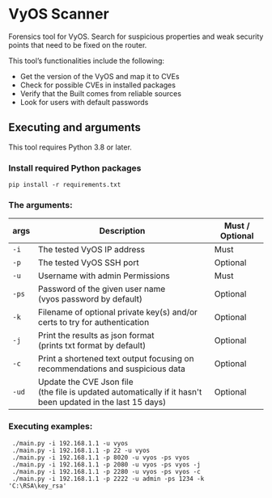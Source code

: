 # VyOS Scanner

Forensics tool for VyOS. Search for suspicious properties and weak security points that need to be fixed on the router.

This tool’s functionalities include the following: 
- Get the version of the VyOS and map it to CVEs 
- Check for possible CVEs in installed packages
- Verify that the Built comes from reliable sources
- Look for users with default passwords

## Executing and arguments

This tool requires Python 3.8 or later. 

### Install required Python packages
`pip install -r requirements.txt`

### The arguments:
 **args**  | **Description**                                                                                                | **Must / Optional**
-----------| ---------------------------------------------------------------------------------------------------------------| -------------------
`-i`       | The tested VyOS IP address                                                                                     | Must
`-p`       | The tested VyOS SSH port                                                                                       | Optional
`-u`       | Username with admin Permissions                                                                                | Must
`-ps`      | Password of the given user name <br>(vyos password by default)                                                 | Optional
`-k`       | Filename of optional private key(s) and/or certs to try for authentication                                     | Optional
`-j`       | Print the results as json format <br>(prints txt format by default)                                            | Optional
`-c`       | Print a shortened text output focusing on recommendations and suspicious data                                  | Optional
`-ud`      | Update the CVE Json file <br>(the file is updated automatically if it hasn't been updated in the last 15 days) | Optional

### Executing examples:
	 ./main.py -i 192.168.1.1 -u vyos
	 ./main.py -i 192.168.1.1 -p 22 -u vyos
	 ./main.py -i 192.168.1.1 -p 8020 -u vyos -ps vyos
	 ./main.py -i 192.168.1.1 -p 2080 -u vyos -ps vyos -j
	 ./main.py -i 192.168.1.1 -p 2280 -u vyos -ps vyos -c
	 ./main.py -i 192.168.1.1 -p 2222 -u admin -ps 1234 -k 'C:\RSA\key_rsa'
